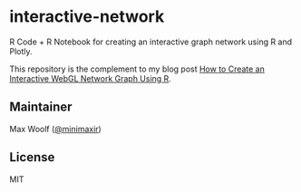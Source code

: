 # interactive-network
R Code + R Notebook for creating an interactive graph network using R and Plotly.

This repository is the complement to my blog post [How to Create an Interactive WebGL Network Graph Using R](http://minimaxir.com/2016/11/interactive-network/).

## Maintainer

Max Woolf ([@minimaxir](http://minimaxir.com))

## License

MIT